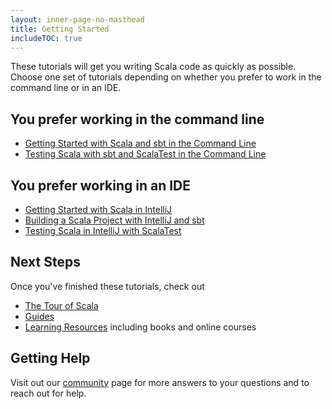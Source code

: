 ```yaml
---
layout: inner-page-no-masthead
title: Getting Started
includeTOC: true
---
```


These tutorials will get you writing Scala code as quickly as possible. Choose one set of tutorials depending on whether you prefer to work in the command line or in an IDE.

## You prefer working in the command line
* [Getting Started with Scala and sbt in the Command Line](getting-started-sbt-track/getting-started-with-scala-and-sbt-in-the-command-line.html)
* [Testing Scala with sbt and ScalaTest in the Command Line](getting-started-sbt-track/testing-scala-with-sbt-in-the-command-line.html)

## You prefer working in an IDE
* [Getting Started with Scala in IntelliJ](getting-started-intellij-track/getting-started-with-scala-in-intellij.html)
* [Building a Scala Project with IntelliJ and sbt](getting-started-intellij-track/building-a-scala-project-with-intellij-and-sbt.html)
* [Testing Scala in IntelliJ with ScalaTest](getting-started-intellij-track/testing-scala-in-intellij-with-scalatest.html)

## Next Steps
Once you've finished these tutorials, check out

* [The Tour of Scala](http://docs.scala-lang.org/tutorials/tour/tour-of-scala.html)
* [Guides](guides.html)
* [Learning Resources](learn) including books and online courses

## Getting Help
Visit out our [community](https://scala-lang.org/community/) page for more answers to your questions and to reach out for help.
